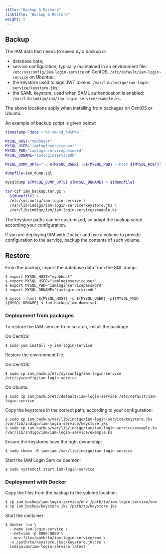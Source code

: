 ```yaml
---
title: "Backup & Restore"
linkTitle: "Backup & Restore"
weight: 5
---
```



## Backup

The IAM data that needs to saved by a backup is:

- database data;
- service configuration, typically maintained in an environment file: `/etc/sysconfig/iam-login-service` on CentOS, `/etc/default/iam-login-service` on Ubuntuu; 
- the keystore used to sign JWT tokens: `/var/lib/indigo/iam-login-service/keystore.jks`;
- the SAML keystore, used when SAML authentication is enabled: `/var/lib/indigo/iam/iam-login-service/example.ks`.

The above locations apply when installing from packages on CentOS or Ubuntu.

An example of backup script is given below:

```bash
timestamp=`date +'%Y-%m-%d_%H%M%S'`

MYSQL_HOST="mydbhost"
MYSQL_USER="iamloginserviceuser"
MYSQL_PWD="iamloginservicepassword"
MYSQL_DBNAME="iamloginservicedb"

MYSQL_DUMP_OPTS="-u ${MYSQL_USER} -p${MYSQL_PWD} --host ${MYSQL_HOST}"

dumpfile=iam_dump.sql

mysqldump ${MYSQL_DUMP_OPTS} ${MYSQL_DBNAME} > ${dumpfile}

tar czf iam_backup.tar.gz \
  ${dumpfile} \
  /etc/sysconfig/iam-login-service \
  /var/lib/indigo/iam-login-service/keystore.jks \
  /var/lib/indigo/iam/iam-login-service/example.ks
```

The keystore paths can be customized, so adapt the backup script according your configuration.

If you are deploying IAM with Docker and use a volume to provide configuration
to the service, backup the contents of such volume.

## Restore

From the backup, import the database data from the SQL dump:

```shell
$ export MYSQL_HOST="mydbhost"
$ export MYSQL_USER="iamloginserviceuser"
$ export MYSQL_PWD="iamloginservicepassword"
$ export MYSQL_DBNAME="iamloginservicedb"

$ mysql --host ${MYSQL_HOST} -u ${MYSQL_USER} -p${MYSQL_PWD} ${MYSQL_DBNAME} < iam_backup/iam_dump.sql
```

### Deployment from packages

To restore the IAM service from scratch, install the package.  

On CentOS:
```shell
$ sudo yum install -y iam-login-service
```

Restore the environment file.  

On CentOS:
```shell
$ sudo cp iam_backup/etc/sysconfig/iam-login-service /etc/sysconfig/iam-login-service
```
On Ubuntu:
```shell
$ sudo cp iam_backup/etc/default/iam-login-service /etc/default/iam-login-service
```

Copy the keystores in the correct path, according to your configuration:
```shell
$ sudo cp iam_backup/var/lib/indigo/iam-login-service/keystore.jks /var/lib/indigo/iam-login-service/keystore.jks
$ sudo cp iam_backup/var/lib/indigo/iam/iam-login-service/example.ks /var/lib/indigo/iam/iam-login-service/example.ks
```

Ensure the keystores have the right ownership:
```shell
$ sudo chown -R iam:iam /var/lib/indigo/iam-login-service
```

Start the IAM Login Service daemon:
```shell
$ sudo systemctl start iam-login-service
```

### Deployment with Docker 

Copy the files from the backup to the volume location:

```shell
$ cp iam_backup/iam-login-service/env /path/to/iam-login-service/env
$ cp iam_backup/keystore.jks /path/to/keystore.jks
```

Start the container:
```shell
$ docker run \
  --name iam-login-service \
  --net=iam -p 8080:8080 \
  --env-file=/path/to/iam-login-service/env \
  -v /path/to/keystore.jks:/keystore.jks:ro \
  indigoiam/iam-login-service:latest
```
